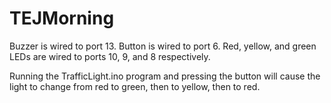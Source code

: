# TEJMorning

Buzzer is wired to port 13.
Button is wired to port 6.
Red, yellow, and green LEDs are wired to ports 10, 9, and 8 respectively.


Running the TrafficLight.ino program and pressing the button will cause the light to change from red to green, then to yellow, then to red.



